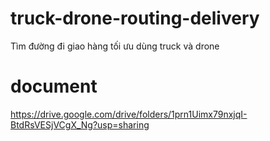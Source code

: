 # truck-drone-routing-delivery
Tìm đường đi giao hàng tối ưu dùng truck và drone
# document
https://drive.google.com/drive/folders/1prn1Uimx79nxjqI-BtdRsVESjVCgX_Ng?usp=sharing
